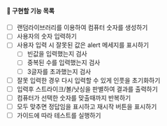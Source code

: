 #### 📌 구현할 기능 목록

- [ ] 랜덤라이브러리를 이용하여 컴퓨터 숫자를 생성하기
- [ ] 사용자의 숫자 입력하기
- [ ] 사용자 입력 시 잘못된 값은 alert 메세지를 표시하기
  - [ ] 빈값을 입력했는지 검사
  - [ ] 중복된 수를 입력했는지 검사
  - [ ] 3글자를 초과했는지 검사
- [ ] 잘못 입력한 경우 다시 입력할 수 있게 인풋을 초기화하기
- [ ] 입력후 스트라이크/볼/낫싱을 판별하여 결과를 출력하기
- [ ] 컴퓨터가 선택한 숫자를 맞출때까지 반복하기
- [ ] 모두 맞추면 정답임을 표시하고 재시작 버튼을 표시하기
- [ ] 가이드에 따라 테스트를 실행하기
